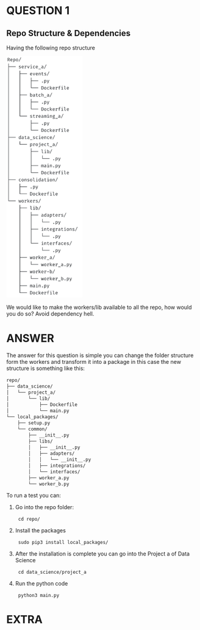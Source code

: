 # QUESTION 1
## Repo Structure & Dependencies
Having the following repo structure

<img src="./img/question.png" width="200" alt="accessibility text">

We would like to make the workers/lib available to all the repo, how would you do so? Avoid dependency hell.

# ANSWER
The answer for this question is simple you can change the folder structure form the workers and transform it into a package in this case the new structure is something like this:

    repo/
    ├── data_science/
    │   └── project_a/
    │       └── lib/
    │           ├── Dockerfile
    │           └── main.py
    └── local_packages/
        ├── setup.py
        └── common/
            ├── __init__.py
            ├── libs/
            │   ├── __init__.py
            │   ├── adapters/
            │   │   └── __init__.py
            │   ├── integrations/
            │   └── interfaces/
            ├── worker_a.py
            └── worker_b.py

To run a test you can:

1. Go into the repo folder:

        cd repo/

2. Install the packages

        sudo pip3 install local_packages/

3. After the installation is complete you can go into the Project a of Data Science

        cd data_science/project_a

4. Run the python code

        python3 main.py

# EXTRA

